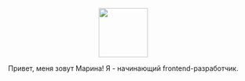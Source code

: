 <div id='header' align='center' >
  <img src='[https://encrypted-tbn0.gstatic.com/images?q=tbn:ANd9GcRzn-XxOwlVsG1zptgJfVhG3Dep_NtTljp_lwjNuACRXM-y5c7eUQ_pRoVuuoopbC6jF5A&usqp=CAU](https://encrypted-tbn0.gstatic.com/images?q=tbn:ANd9GcQkHKpXFwGnoqIswrn5JEZCaOJkAppeiXZhwixLiArGjXeBSu-rin9QQ4r0pZtM7TpnJqQ&usqp=CAU)' width='100'>
  <p>Привет, меня зовут Марина! Я - начинающий frontend-разработчик.</p>
</div>

<!--
**Bambyary/Bambyary** is a ✨ _special_ ✨ repository because its `README.md` (this file) appears on your GitHub profile.

Here are some ideas to get you started:

- 🔭 I’m currently working on ...
- 🌱 I’m currently learning ...
- 👯 I’m looking to collaborate on ...
- 🤔 I’m looking for help with ...
- 💬 Ask me about ...
- 📫 How to reach me: ...
- 😄 Pronouns: ...
- ⚡ Fun fact: ...
-->
